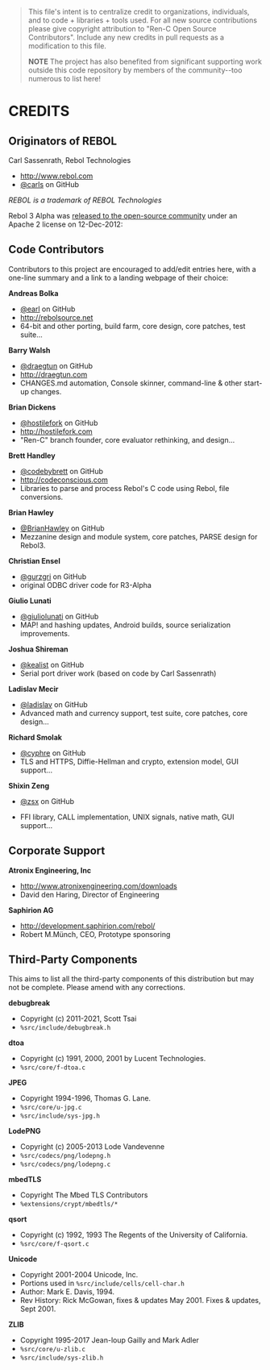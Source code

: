 > This file's intent is to centralize credit to organizations, individuals,
> and to code + libraries + tools used.  For all new source contributions
> please give copyright attribution to "Ren-C Open Source Contributors".
> Include any new credits in pull requests as a modification to this file.
>
> **NOTE** The project has also benefited from significant supporting work
> outside this code repository by members of the community--too numerous to
> list here!


CREDITS
=======

Originators of REBOL
--------------------

Carl Sassenrath, Rebol Technologies
* http://www.rebol.com
* [@carls](https://github.com/carls) on GitHub

_REBOL is a trademark of REBOL Technologies_

Rebol 3 Alpha was [released to the open-source community][1] under an Apache 2
license on 12-Dec-2012:

[1]: http://www.rebol.com/cgi-bin/blog.r?view=0519#comments


Code Contributors
-----------------

Contributors to this project are encouraged to add/edit entries here, with a
one-line summary and a link to a landing webpage of their choice:

**Andreas Bolka**
- [@earl](https://github.com/earl) on GitHub
- http://rebolsource.net
- 64-bit and other porting, build farm, core design, core patches, test suite...

**Barry Walsh**
- [@draegtun](https://github.com/draegtun) on GitHub
- http://draegtun.com
- CHANGES.md automation, Console skinner, command-line & other start-up changes.

**Brian Dickens**
- [@hostilefork](https://github.com/hostilefork) on GitHub
- http://hostilefork.com
- "Ren-C" branch founder, core evaluator rethinking, and design...

**Brett Handley**
- [@codebybrett](https://github.com/codebybrett) on GitHub
- http://codeconscious.com
- Libraries to parse and process Rebol's C code using Rebol, file conversions.

**Brian Hawley**
- [@BrianHawley](https://github.com/brianh) on GitHub
- Mezzanine design and module system, core patches, PARSE design for Rebol3.

**Christian Ensel**
- [@gurzgri](https://github.com/gurzgri) on GitHub
- original ODBC driver code for R3-Alpha

**Giulio Lunati**
- [@giuliolunati](https://github.com/giuliolunati) on GitHub
- MAP! and hashing updates, Android builds, source serialization improvements.

**Joshua Shireman**
- [@kealist](https://github.com/kealist) on GitHub
- Serial port driver work (based on code by Carl Sassenrath)

**Ladislav Mecir**
- [@ladislav](https://github.com/ladislav) on GitHub
- Advanced math and currency support, test suite, core patches, core design...

**Richard Smolak**
- [@cyphre](https://github.com/cyphre) on GitHub
- TLS and HTTPS, Diffie-Hellman and crypto, extension model, GUI support...

**Shixin Zeng**
* [@zsx](https://github.com/zsx) on GitHub
- FFI library, CALL implementation, UNIX signals, native math, GUI support...


Corporate Support
-----------------

**Atronix Engineering, Inc**
- http://www.atronixengineering.com/downloads
- David den Haring, Director of Engineering

**Saphirion AG**
- http://development.saphirion.com/rebol/
- Robert M.Münch, CEO, Prototype sponsoring


Third-Party Components
----------------------

This aims to list all the third-party components of this distribution but may
not be complete.  Please amend with any corrections.

**debugbreak**
- Copyright (c) 2011-2021, Scott Tsai
- `%src/include/debugbreak.h`

**dtoa**
- Copyright (c) 1991, 2000, 2001 by Lucent Technologies.
- `%src/core/f-dtoa.c`

**JPEG**
- Copyright 1994-1996, Thomas G. Lane.
- `%src/core/u-jpg.c`
- `%src/include/sys-jpg.h`

**LodePNG**
- Copyright (c) 2005-2013 Lode Vandevenne
- `%src/codecs/png/lodepng.h`
- `%src/codecs/png/lodepng.c`

**mbedTLS**
- Copyright The Mbed TLS Contributors
- `%extensions/crypt/mbedtls/*`

**qsort**
- Copyright (c) 1992, 1993 The Regents of the University of California.
- `%src/core/f-qsort.c`

**Unicode**
- Copyright 2001-2004 Unicode, Inc.
- Portions used in `%src/include/cells/cell-char.h`
- Author: Mark E. Davis, 1994.
- Rev History: Rick McGowan, fixes & updates May 2001.
  Fixes & updates, Sept 2001.

**ZLIB**
- Copyright 1995-2017 Jean-loup Gailly and Mark Adler
- `%src/core/u-zlib.c`
- `%src/include/sys-zlib.h`
